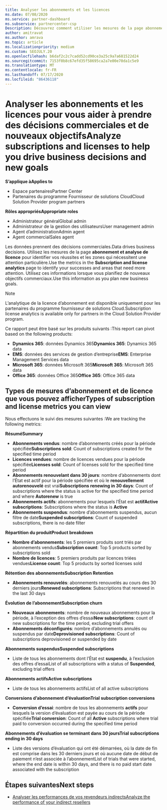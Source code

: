 ```yaml
---
title: Analyser les abonnements et les licences
ms.date: 07/08/2020
ms.service: partner-dashboard
ms.subservice: partnercenter-csp
Description: Découvrez comment utiliser les mesures de la page abonnement et analyse de licence pour identifier vos réussites et les zones qui nécessitent une attention particulière.
author: amitravat
ms.author: amrava
ms.topic: article
ms.localizationpriority: medium
ms.custom: SEOJULY.20
ms.openlocfilehash: b6daf2c2c7cadd52cd90ce3a25c9a7a681522d24
ms.sourcegitcommit: 7153f0b8c67efd35f58695ca2a7e00e70da1c5e9
ms.translationtype: MT
ms.contentlocale: fr-FR
ms.lasthandoff: 07/17/2020
ms.locfileid: "86436118"
---
```

# <a name="analyze-subscriptions-and-licenses-to-help-you-drive-business-decisions-and-new-goals"></a><span data-ttu-id="66949-103">Analyser les abonnements et les licences pour vous aider à prendre des décisions commerciales et de nouveaux objectifs</span><span class="sxs-lookup"><span data-stu-id="66949-103">Analyze subscriptions and licenses to help you drive business decisions and new goals</span></span>

<span data-ttu-id="66949-104">**S’applique à**</span><span class="sxs-lookup"><span data-stu-id="66949-104">**Applies to**</span></span>

- <span data-ttu-id="66949-105">Espace partenaires</span><span class="sxs-lookup"><span data-stu-id="66949-105">Partner Center</span></span>
- <span data-ttu-id="66949-106">Partenaires du programme Fournisseur de solutions Cloud</span><span class="sxs-lookup"><span data-stu-id="66949-106">Cloud Solution Provider program partners</span></span>

<span data-ttu-id="66949-107">**Rôles appropriés**</span><span class="sxs-lookup"><span data-stu-id="66949-107">**Appropriate roles**</span></span>

- <span data-ttu-id="66949-108">Administrateur général</span><span class="sxs-lookup"><span data-stu-id="66949-108">Global admin</span></span>
- <span data-ttu-id="66949-109">Administrateur de la gestion des utilisateurs</span><span class="sxs-lookup"><span data-stu-id="66949-109">User management admin</span></span>
- <span data-ttu-id="66949-110">Agent d’administration</span><span class="sxs-lookup"><span data-stu-id="66949-110">Admin agent</span></span>
- <span data-ttu-id="66949-111">Agent commercial</span><span class="sxs-lookup"><span data-stu-id="66949-111">Sales agent</span></span>

<span data-ttu-id="66949-112">Les données prennent des décisions commerciales.</span><span class="sxs-lookup"><span data-stu-id="66949-112">Data drives business decisions.</span></span> <span data-ttu-id="66949-113">Utilisez les mesures de la page **abonnement et analyse de licence** pour identifier vos réussites et les zones qui nécessitent une attention particulière.</span><span class="sxs-lookup"><span data-stu-id="66949-113">Use the metrics in the **Subscription and license analytics** page to identify your successes and areas that need more attention.</span></span> <span data-ttu-id="66949-114">Utilisez ces informations lorsque vous planifiez de nouveaux objectifs commerciaux.</span><span class="sxs-lookup"><span data-stu-id="66949-114">Use this information as you plan new business goals.</span></span>

> [!NOTE]
> <span data-ttu-id="66949-115">L’analytique de la licence d’abonnement est disponible uniquement pour les partenaires du programme fournisseur de solutions Cloud.</span><span class="sxs-lookup"><span data-stu-id="66949-115">Subscription license analytics is available only for partners in the Cloud Solution Provider program.</span></span>


<span data-ttu-id="66949-116">Ce rapport peut être basé sur les produits suivants :</span><span class="sxs-lookup"><span data-stu-id="66949-116">This report can pivot based on the following products:</span></span>

 - <span data-ttu-id="66949-117">**Dynamics 365**: données Dynamics 365</span><span class="sxs-lookup"><span data-stu-id="66949-117">**Dynamics 365**: Dynamics 365 data</span></span>  
 - <span data-ttu-id="66949-118">**EMS**: données des services de gestion d’entreprise</span><span class="sxs-lookup"><span data-stu-id="66949-118">**EMS**: Enterprise Management Services data</span></span>  
 - <span data-ttu-id="66949-119">**Microsoft 365**: données Microsoft 365</span><span class="sxs-lookup"><span data-stu-id="66949-119">**Microsoft 365**: Microsoft 365 data</span></span>  
 - <span data-ttu-id="66949-120">**Office 365**: données Office 365</span><span class="sxs-lookup"><span data-stu-id="66949-120">**Office 365**: Office 365 data</span></span>  


## <a name="types-of-subscription-and-license-metrics-you-can-view"></a><span data-ttu-id="66949-121">Types de mesures d’abonnement et de licence que vous pouvez afficher</span><span class="sxs-lookup"><span data-stu-id="66949-121">Types of subscription and license metrics you can view</span></span>

<span data-ttu-id="66949-122">Nous effectuons le suivi des mesures suivantes :</span><span class="sxs-lookup"><span data-stu-id="66949-122">We are tracking the following metrics:</span></span>

<span data-ttu-id="66949-123">**Résumé**</span><span class="sxs-lookup"><span data-stu-id="66949-123">**Summary**</span></span>  
 - <span data-ttu-id="66949-124">**Abonnements vendus**: nombre d’abonnements créés pour la période spécifiée</span><span class="sxs-lookup"><span data-stu-id="66949-124">**Subscriptions sold**: Count of subscriptions created for the specified time period</span></span>  
 - <span data-ttu-id="66949-125">**Licences vendues**: nombre de licences vendues pour la période spécifiée</span><span class="sxs-lookup"><span data-stu-id="66949-125">**Licenses sold**: Count of licenses sold for the specified time period</span></span>   
 - <span data-ttu-id="66949-126">**Abonnements renouvelant dans 30 jours**: nombre d’abonnements dont l’État est actif pour la période spécifiée et où le **renouvellement autorenouvelé** est vrai</span><span class="sxs-lookup"><span data-stu-id="66949-126">**Subscriptions renewing in 30 days**: Count of subscriptions where the status is active for the specified time period and where **Autorenew** is true</span></span>
 - <span data-ttu-id="66949-127">**Abonnements actifs**: abonnements pour lesquels l’État est **actif**</span><span class="sxs-lookup"><span data-stu-id="66949-127">**Active subscriptions**: Subscriptions where the status is **Active**</span></span>  
 - <span data-ttu-id="66949-128">**Abonnements suspendus**: nombre d’abonnements suspendus, aucun filtre de date</span><span class="sxs-lookup"><span data-stu-id="66949-128">**Suspended subscriptions**: Count of suspended subscriptions, there is no date filter</span></span>  

<span data-ttu-id="66949-129">**Répartition du produit**</span><span class="sxs-lookup"><span data-stu-id="66949-129">**Product breakdown**</span></span>  
 - <span data-ttu-id="66949-130">**Nombre d’abonnements**: les 5 premiers produits sont triés par abonnements vendus</span><span class="sxs-lookup"><span data-stu-id="66949-130">**Subscription count**: Top 5 products sorted by subscriptions sold</span></span>  
 - <span data-ttu-id="66949-131">**Nombre de licences**: 5 premiers produits par licences triées vendues</span><span class="sxs-lookup"><span data-stu-id="66949-131">**License count**: Top 5 products by sorted licenses sold</span></span>

<span data-ttu-id="66949-132">**Rétention des abonnements**</span><span class="sxs-lookup"><span data-stu-id="66949-132">**Subscription Retention**</span></span>
 - <span data-ttu-id="66949-133">**Abonnements renouvelés**: abonnements renouvelés au cours des 30 derniers jours</span><span class="sxs-lookup"><span data-stu-id="66949-133">**Renewed subscriptions**: Subscriptions that renewed in the last 30 days</span></span>  

<span data-ttu-id="66949-134">**Évolution de l’abonnement**</span><span class="sxs-lookup"><span data-stu-id="66949-134">**Subscription churn**</span></span>  
 - <span data-ttu-id="66949-135">**Nouveaux abonnements**: nombre de nouveaux abonnements pour la période, à l’exception des offres d’essai</span><span class="sxs-lookup"><span data-stu-id="66949-135">**New subscriptions**: count of new subscriptions for the time period, excluding trial offers</span></span>  
 - <span data-ttu-id="66949-136">**Abonnements déconfigurés**: nombre d’abonnements annulés ou suspendus par date</span><span class="sxs-lookup"><span data-stu-id="66949-136">**Deprovisioned subscriptions**: Count of subscriptions deprovisioned or suspended by date</span></span>  

<span data-ttu-id="66949-137">**Abonnements suspendus**</span><span class="sxs-lookup"><span data-stu-id="66949-137">**Suspended subscriptions**</span></span>  
 - <span data-ttu-id="66949-138">Liste de tous les abonnements dont l’État est **suspendu**, à l’exclusion des offres d’essai</span><span class="sxs-lookup"><span data-stu-id="66949-138">List of all subscriptions with a status of **Suspended**, excluding trial offers</span></span>  
  
<span data-ttu-id="66949-139">**Abonnements actifs**</span><span class="sxs-lookup"><span data-stu-id="66949-139">**Active subscriptions**</span></span>
 - <span data-ttu-id="66949-140">Liste de tous les abonnements actifs</span><span class="sxs-lookup"><span data-stu-id="66949-140">List of all active subscriptions</span></span>  

<span data-ttu-id="66949-141">**Conversions d’abonnement d’évaluation**</span><span class="sxs-lookup"><span data-stu-id="66949-141">**Trial subscription conversions**</span></span>  
 - <span data-ttu-id="66949-142">**Conversion d’essai**: nombre de tous les abonnements **actifs** pour lesquels la version d’évaluation est payée au cours de la période spécifiée</span><span class="sxs-lookup"><span data-stu-id="66949-142">**Trial conversion**: Count of all **Active** subscriptions where trial paid to conversion occurred during the specified time period</span></span>  

<span data-ttu-id="66949-143">**Abonnements d’évaluation se terminant dans 30 jours**</span><span class="sxs-lookup"><span data-stu-id="66949-143">**Trial subscriptions ending in 30 days**</span></span>  
 - <span data-ttu-id="66949-144">Liste des versions d’évaluation qui ont été démarrées, où la date de fin est comprise dans les 30 derniers jours et où aucune date de début de paiement n’est associée à l’abonnement</span><span class="sxs-lookup"><span data-stu-id="66949-144">List of trials that were started, where the end date is within 30 days, and there is no paid start date associated with the subscription</span></span>  

## <a name="next-steps"></a><span data-ttu-id="66949-145">Étapes suivantes</span><span class="sxs-lookup"><span data-stu-id="66949-145">Next steps</span></span>

- [<span data-ttu-id="66949-146">Analyser les performances de vos revendeurs indirects</span><span class="sxs-lookup"><span data-stu-id="66949-146">Analyze the performance of your indirect resellers</span></span>](analyze-indirect-resellers.md)